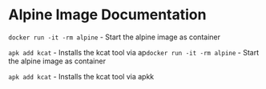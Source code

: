 # Alpine Image Documentation

`docker run -it -rm alpine` - Start the alpine image as container

`apk add kcat` - Installs the kcat tool via ap`docker run -it -rm alpine` - Start the alpine image as container

`apk add kcat` - Installs the kcat tool via apkk
